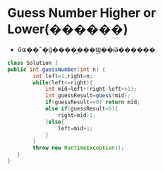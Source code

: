 # Guess Number Higher or Lower(������)

* ûɶ��˵�ģ����֣���Ϣ��ɨä������


```java
class Solution {
public int guessNumber(int n) {
        int left=1,right=n;
        while(left<=right){
            int mid=left+(right-left>>1);
            int guessResult=guess(mid);
            if(guessResult==0) return mid;
            else if(guessResult<0){
                right=mid-1;
            }else{
                left=mid+1;
            }
        }
        throw new RuntimeException();
   }
}
```
